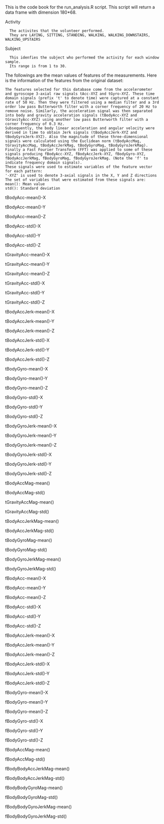 This is the code book for the run_analysis.R script.
This script will return a data frame with dimension 180*68. 

  Activity
  
      The activites that the volunteer performed. 
      They are LAYING, SITTING, STANDING, WALKING, WALKING_DOWNSTAIRS, WALKING_UPSTAIRS 
        
  Subject
  
      This idenfies the subject who performed the activity for each window sample. 
      Its range is from 1 to 30. 
  
The followings are the mean values of features of the measurements.
Here is the information of the features from the original dataset:

    The features selected for this database come from the accelerometer and gyroscope 3-axial raw signals tAcc-XYZ and tGyro-XYZ. These time domain signals (prefix 't' to denote time) were captured at a constant rate of 50 Hz. Then they were filtered using a median filter and a 3rd order low pass Butterworth filter with a corner frequency of 20 Hz to remove noise. Similarly, the acceleration signal was then separated into body and gravity acceleration signals (tBodyAcc-XYZ and tGravityAcc-XYZ) using another low pass Butterworth filter with a corner frequency of 0.3 Hz. 
    Subsequently, the body linear acceleration and angular velocity were derived in time to obtain Jerk signals (tBodyAccJerk-XYZ and tBodyGyroJerk-XYZ). Also the magnitude of these three-dimensional signals were calculated using the Euclidean norm (tBodyAccMag, tGravityAccMag, tBodyAccJerkMag, tBodyGyroMag, tBodyGyroJerkMag). 
    Finally a Fast Fourier Transform (FFT) was applied to some of these signals producing fBodyAcc-XYZ, fBodyAccJerk-XYZ, fBodyGyro-XYZ, fBodyAccJerkMag, fBodyGyroMag, fBodyGyroJerkMag. (Note the 'f' to indicate frequency domain signals). 
    These signals were used to estimate variables of the feature vector for each pattern:  
    '-XYZ' is used to denote 3-axial signals in the X, Y and Z directions
    The set of variables that were estimated from these signals are: 
    mean(): Mean value
    std(): Standard deviation

  tBodyAcc-mean()-X
  
  tBodyAcc-mean()-Y
  
  tBodyAcc-mean()-Z
  
  tBodyAcc-std()-X
  
  tBodyAcc-std()-Y
  
  tBodyAcc-std()-Z
  
  tGravityAcc-mean()-X
  
  tGravityAcc-mean()-Y
  
  tGravityAcc-mean()-Z
  
  tGravityAcc-std()-X    
  
  tGravityAcc-std()-Y
  
  tGravityAcc-std()-Z
  
  tBodyAccJerk-mean()-X
  
  tBodyAccJerk-mean()-Y
  
  tBodyAccJerk-mean()-Z
  
  tBodyAccJerk-std()-X
  
  tBodyAccJerk-std()-Y
  
  tBodyAccJerk-std()-Z
  
  tBodyGyro-mean()-X
  
  tBodyGyro-mean()-Y
  
  tBodyGyro-mean()-Z
  
  tBodyGyro-std()-X
  
  tBodyGyro-std()-Y
  
  tBodyGyro-std()-Z
  
  tBodyGyroJerk-mean()-X
  
  tBodyGyroJerk-mean()-Y
  
  tBodyGyroJerk-mean()-Z
  
  tBodyGyroJerk-std()-X
  
  tBodyGyroJerk-std()-Y
  
  tBodyGyroJerk-std()-Z
  
  tBodyAccMag-mean()
  
  tBodyAccMag-std()
  
  tGravityAccMag-mean()
  
  tGravityAccMag-std()
  
  tBodyAccJerkMag-mean()
  
  tBodyAccJerkMag-std()
  
  tBodyGyroMag-mean()
  
  tBodyGyroMag-std()
  
  tBodyGyroJerkMag-mean()
  
  tBodyGyroJerkMag-std()
  
  fBodyAcc-mean()-X
  
  fBodyAcc-mean()-Y
  
  fBodyAcc-mean()-Z
  
  fBodyAcc-std()-X
  
  fBodyAcc-std()-Y
  
  fBodyAcc-std()-Z
  
  fBodyAccJerk-mean()-X
  
  fBodyAccJerk-mean()-Y
  
  fBodyAccJerk-mean()-Z
  
  fBodyAccJerk-std()-X
  
  fBodyAccJerk-std()-Y
  
  fBodyAccJerk-std()-Z
  
  fBodyGyro-mean()-X
  
  fBodyGyro-mean()-Y
  
  fBodyGyro-mean()-Z
  
  fBodyGyro-std()-X
  
  fBodyGyro-std()-Y
  
  fBodyGyro-std()-Z
  
  fBodyAccMag-mean()
  
  fBodyAccMag-std()
  
  fBodyBodyAccJerkMag-mean()
  
  fBodyBodyAccJerkMag-std()
  
  fBodyBodyGyroMag-mean()
  
  fBodyBodyGyroMag-std()
  
  fBodyBodyGyroJerkMag-mean()
  
  fBodyBodyGyroJerkMag-std()
